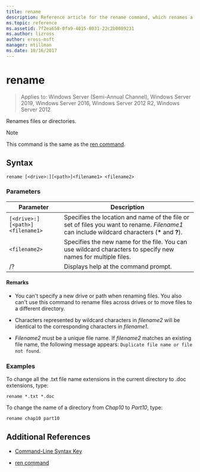 ```yaml
---
title: rename
description: Reference article for the rename command, which renames a file or directory.
ms.topic: reference
ms.assetid: 7f2ea658-0fa9-4015-8031-22c2b0089231
ms.author: lizross
author: eross-msft
manager: mtillman
ms.date: 10/16/2017
---
```


# rename

> Applies to: Windows Server (Semi-Annual Channel), Windows Server 2019, Windows Server 2016, Windows Server 2012 R2, Windows Server 2012

Renames files or directories.

> [!NOTE]
> This command is the same as the [ren command](ren.md).

## Syntax

```
rename [<drive>:][<path>]<filename1> <filename2>
```

### Parameters

| Parameter | Description |
|--|--|
| `[<drive>:][<path>]<filename1>` | Specifies the location and name of the file or set of files you want to rename. *Filename1* can include wildcard characters (**&#42;** and **?**). |
| `<filename2>` | Specifies the new name for the file. You can use wildcard characters to specify new names for multiple files. |
| /? | Displays help at the command prompt. |

#### Remarks

- You can't specify a new drive or path when renaming files. You also can't use this command to rename files across drives or to move files to a different directory.

- Characters represented by wildcard characters in *filename2* will be identical to the corresponding characters in *filename1*.

- *Filename2* must be a unique file name. If *filename2* matches an existing file name, the following message appears: `Duplicate file name or file not found`.

### Examples

To change all the .txt file name extensions in the current directory to .doc extensions, type:

```
rename *.txt *.doc
```

To change the name of a directory from *Chap10* to *Part10*, type:

```
rename chap10 part10
```

## Additional References

- [Command-Line Syntax Key](command-line-syntax-key.md)

- [ren command](ren.md)
